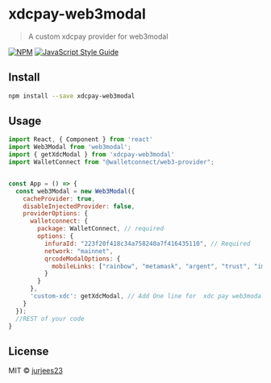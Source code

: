 # xdcpay-web3modal

> A custom xdcpay provider for web3modal 

[![NPM](https://img.shields.io/npm/v/xdcpay-web3modal.svg)](https://www.npmjs.com/package/xdcpay-web3modal) [![JavaScript Style Guide](https://img.shields.io/badge/code_style-standard-brightgreen.svg)](https://standardjs.com)

## Install

```bash
npm install --save xdcpay-web3modal
```

## Usage

```jsx
import React, { Component } from 'react'
import Web3Modal from 'web3modal';
import { getXdcModal } from 'xdcpay-web3modal'
import WalletConnect from "@walletconnect/web3-provider";


const App = () => {
  const web3Modal = new Web3Modal({
    cacheProvider: true,
    disableInjectedProvider: false,
    providerOptions: {
      walletconnect: {
        package: WalletConnect, // required
        options: {
          infuraId: "223f20f418c34a758240a7f416435110", // Required
          network: "mainnet",
          qrcodeModalOptions: {
            mobileLinks: ["rainbow", "metamask", "argent", "trust", "imtoken", "pillar"]
          }
        }
      },
      'custom-xdc': getXdcModal, // Add One line for  xdc pay web3modal provider
    }
  });
  //REST of your code
}
```

## License

MIT © [jurjees23](https://github.com/jurjees23)
